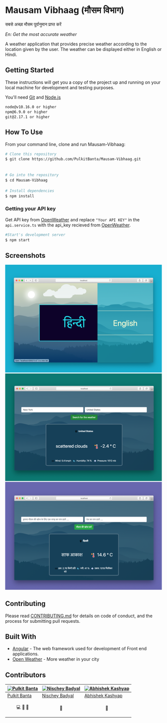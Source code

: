 # Mausam Vibhaag (मौसम विभाग)
सबसे अच्छा मौसम पूर्वानुमान प्राप्त करें

*En: Get the most accurate weather*

A weather application that provides precise weather according to the location given by the user.
The weather can be displayed either in English or Hindi.

## Getting Started

These instructions will get you a copy of the project up and running on your local machine for development and testing purposes.

You'll need [Git](https://git-scm.com) and [Node.js](https://nodejs.org/en/download/)

```
node@v10.16.0 or higher
npm@6.9.0 or higher
git@2.17.1 or higher
```

## How To Use

From your command line, clone and run Mausam-Vibhaag:

```bash
# Clone this repository
$ git clone https://github.com/PulkitBanta/Mausam-Vibhaag.git


# Go into the repository
$ cd Mausam-Vibhaag

# Install dependencies
$ npm install
```

### Getting your API key
Get API key from [OpenWeather](https://openweathermap.org/current) and replace `"Your API KEY"` in the `api.service.ts` with the api_key recieved from [OpenWeather](https://openweathermap.org/current).

```bash
#Start's development server
$ npm start
```

## Screenshots

![Homepage](screenshots/landing-page.png "Landing page")
![Weather in English](screenshots/usa.png "View Weather")
![Weather in Hindi](screenshots/hindi.png "View Weather")

## Contributing

Please read [CONTRIBUTING.md](CONTRIBUTING.md) for details on code of conduct, and the process for submitting pull requests.

## Built With

* [Angular](https://angular.io/) - The web framework used for development of Front end applications.
* [Open Weather](https://openweathermap.org/) - More weather in your city

## Contributors

| [![Pulkit Banta](https://github.com/PulkitBanta.png?size=100)](https://github.com/PulkitBanta) | [![Nischey Badyal](https://github.com/NB134.png?size=100)](https://github.com/NB134) | [![Abhishek Kashyap](https://github.com/abhishekashyap.png?size=100)](https://github.com/abhishekashyap) |
| --- | --- | --- |
| [Pulkit Banta](https://github.com/PulkitBanta) | [Nischey Badyal](https://github.com/NB134) | [Abhishek Kashyap](https://github.com/Abhishekashyap)
| <p align="center"><a title="code">💻</a> <a title="designing">🎨</a> <a title="documentation">📖</a></p> | <p align="center"><a title="designing">🎨</a></p> | <p align="center"><a title="documentation">📖</a></p> |

